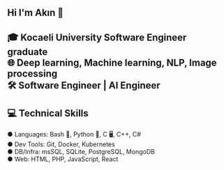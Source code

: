 ## Hi I'm Akın 👋
🎓 Kocaeli University Software Engineer graduate  
🌐 Deep learning, Machine learning, NLP, Image processing  
🛠️ Software Engineer | AI Engineer  
---





  
**💻 Technical Skills**  
---  

● Languages: Bash 🐚, Python 🐍, C 🖥️, C++, C#  
● Dev Tools: Git, Docker, Kubernetes  
● DB/Infra: msSQL, SQLite, PostgreSQL, MongoDB  
● Web: HTML, PHP, JavaScript, React

<!--
**akinkarlitepe/akinkarlitepe** is a ✨ _special_ ✨ repository because its `README.md` (this file) appears on your GitHub profile.

Here are some ideas to get you started:

- 🔭 I’m currently working on ...
- 🌱 I’m currently learning ...
- 👯 I’m looking to collaborate on ...
- 🤔 I’m looking for help with ...
- 💬 Ask me about ...
- 📫 How to reach me: ...
- 😄 Pronouns: ...
- ⚡ Fun fact: ...
-->
